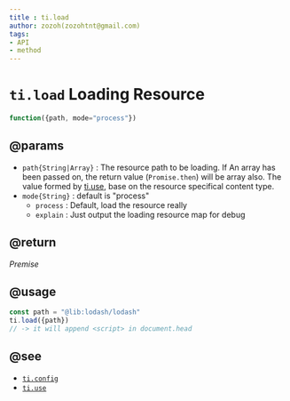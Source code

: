 ```yaml
---
title : ti.load
author: zozoh(zozohtnt@gmail.com)
tags:
- API
- method
---
```


# `ti.load` Loading Resource

```js
function({path, mode="process"})
```

## @params

- `path{String|Array}` : The resource path to be loading. If An array has been passed on, the return value (`Promise.then`) will be array also. The value formed by [ti.use](ti.use.md), base on the resource specifical content type.
- `mode{String}` : default is "process"
  + `process` : Default, load the resource really
  + `explain` : Just output the loading resource map for debug

## @return

*Premise*

## @usage

```js
const path = "@lib:lodash/lodash"
ti.load({path})
// -> it will append <script> in document.head
```

## @see

- [`ti.config`](ti.config.md)
- [`ti.use`](ti.use.md)